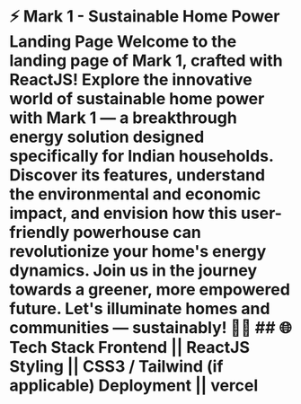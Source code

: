 # ⚡ Mark 1 - Sustainable Home Power Landing Page Welcome to the landing page of Mark 1, crafted with ReactJS! Explore the innovative world of sustainable home power with Mark 1 — a breakthrough energy solution designed specifically for Indian households. Discover its features, understand the environmental and economic impact, and envision how this user-friendly powerhouse can revolutionize your home's energy dynamics. Join us in the journey towards a greener, more empowered future. Let's illuminate homes and communities — sustainably! 🌿💡 ## 🌐 Tech Stack Frontend || ReactJS Styling || CSS3 / Tailwind (if applicable) Deployment || vercel
